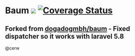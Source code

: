# Baum <a href="https://travis-ci.org/nanosolutions/baum"><img src="https://travis-ci.org/nanosolutions/baum.svg?branch=master"></a> [![Coverage Status](https://coveralls.io/repos/github/nanosolutions/baum/badge.svg?branch=master)](https://coveralls.io/github/nanosolutions/baum?branch=master)

## Forked from [dogadogmbh/baum](https://github.com/dogadogmbh/baum) - Fixed dispatcher so it works with laravel 5.8

@cerw
